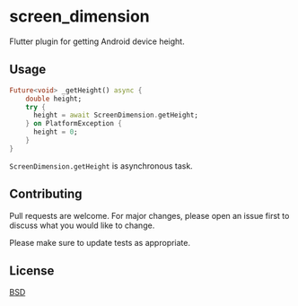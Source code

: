 # screen_dimension

Flutter plugin for getting Android device height.

## Usage

```dart
Future<void> _getHeight() async {
    double height;
    try {
      height = await ScreenDimension.getHeight;
    } on PlatformException {
      height = 0;
    }
}
```

```ScreenDimension.getHeight``` is asynchronous task.

## Contributing
Pull requests are welcome. For major changes, please open an issue first to discuss what you would like to change.

Please make sure to update tests as appropriate.

## License
[BSD](https://opensource.org/licenses/BSD-2-Clause)
